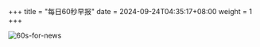 +++
title = "每日60秒早报"
date = 2024-09-24T04:35:17+08:00
weight = 1
+++

![60s-for-news](/img/zaobao/zaobao.png "由 ALAPI 提供支持")
